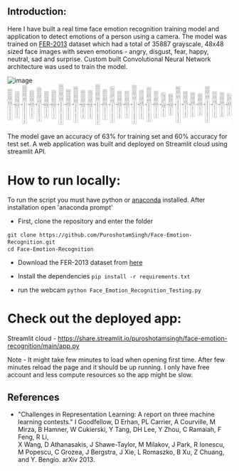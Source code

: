 ## Introduction:
Here I have built a real time face emotion recognition training model and application to detect emotions of a person using a camera. The model was trained on [FER-2013](https://www.kaggle.com/msambare/fer2013) dataset which had a total of 35887 grayscale, 48x48 sized face images with seven emotions - angry, disgust, fear, happy, neutral, sad and surprise. Custom built Convolutional Neural Network architecture was used to train the model.

![image](https://user-images.githubusercontent.com/88347331/136237210-1c6134ed-9bde-4216-8923-ae6dac5b1a4d.png)
![Model image](model.png)

The model gave an accuracy of 63% for training set and 60% accuracy for test set. A web application was built and deployed on Streamlit cloud using streamlit API.

# How to run locally:

To run the script you must have python or [anaconda](https://www.anaconda.com/products/individual) installed. After installation open 'anaconda prompt'

* First, clone the repository and enter the folder

```
git clone https://github.com/PuroshotamSingh/Face-Emotion-Recognition.git
cd Face-Emotion-Recognition
```

* Download the FER-2013 dataset from [here](https://www.kaggle.com/msambare/fer2013)

* Install the dependencies
    `pip install -r requirements.txt`
    
* run the webcam
    `python Face_Emotion_Recognition_Testing.py`

# Check out the deployed app:

Streamlit cloud - https://share.streamlit.io/puroshotamsingh/face-emotion-recognition/main/app.py

Note - It might take few minutes to load when opening first time. After few minutes reload the page and it should be up running.
I only have free account and less compute resources so the app might be slow.

## References

* "Challenges in Representation Learning: A report on three machine learning contests." I Goodfellow, D Erhan, PL Carrier, A Courville, M Mirza, B
   Hamner, W Cukierski, Y Tang, DH Lee, Y Zhou, C Ramaiah, F Feng, R Li,  
   X Wang, D Athanasakis, J Shawe-Taylor, M Milakov, J Park, R Ionescu,
   M Popescu, C Grozea, J Bergstra, J Xie, L Romaszko, B Xu, Z Chuang, and
   Y. Bengio. arXiv 2013.
